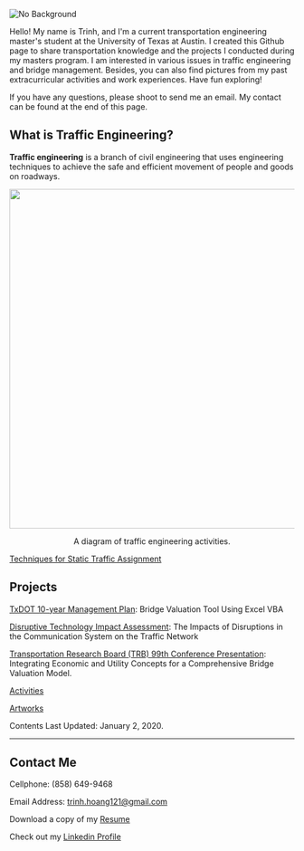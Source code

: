 ![No Background](https://user-images.githubusercontent.com/47671910/71654471-9feee800-2cf7-11ea-85bf-87162604d2c4.png)

Hello! My name is Trinh, and I'm a current transportation engineering master's student at the University of Texas at Austin. I created this Github page to share transportation knowledge and the projects I conducted during my masters program. I am interested in various issues in traffic engineering and bridge management. Besides, you can also find pictures from my past extracurricular activities and work experiences. Have fun exploring!

If you have any questions, please shoot to send me an email. My contact can be found at the end of this page.

## What is Traffic Engineering?
**Traffic engineering** is a branch of civil engineering that uses engineering techniques to achieve the safe and efficient movement of people and goods on roadways.
<p align="center">
  <img width="600" src="https://user-images.githubusercontent.com/47671910/71696087-a9209900-2d79-11ea-9f10-94166cceb84d.png">
</p>

<p align="center">
  A diagram of traffic engineering activities.
</p>

[Techniques for Static Traffic Assignment](https://github.com/trinhshub/trinhshub.github.io/files/4017511/Organization.Chart.of.Transportation.Network.Analysis.pdf)

## Projects

[TxDOT 10-year Management Plan](https://trinhshub.github.io/Bridge-Management/): Bridge Valuation Tool Using Excel VBA

[Disruptive Technology Impact Assessment](https://trinhshub.github.io/Navigation-Systems-Disruptions/): The Impacts of Disruptions in the Communication System on the Traffic Network

[Transportation Research Board (TRB) 99th Conference Presentation](https://trinhshub.github.io/Papers/): Integrating Economic and Utility Concepts for a Comprehensive Bridge Valuation Model.

[Activities](https://trinhshub.github.io/Activities/)

[Artworks](https://trinhshub.github.io/Artworks/)
  
Contents Last Updated: January 2, 2020.

____________________________________________________________________________________________________________________________

## Contact Me

Cellphone: (858) 649-9468

Email Address: trinh.hoang121@gmail.com

Download a copy of my [Resume](https://github.com/trinhshub/Navigation-Systems-Disruptions/files/3821247/Resume.-.Trinh.Hoang.docx)

Check out my [Linkedin Profile](https://www.linkedin.com/in/trinhhoang1/)



